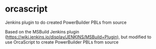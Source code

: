 # orcascript
Jenkins plugin to do created PowerBuilder PBLs from source

Based on the MSBuild Jenkins plugin (https://wiki.jenkins.io/display/JENKINS/MSBuild+Plugin), but modified to use OrcaScript to create PowerBuilder PBLs from source
